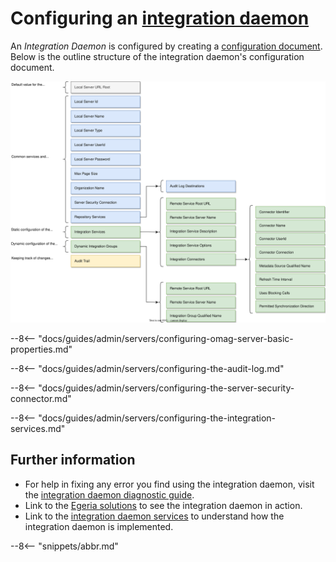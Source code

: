 <!-- SPDX-License-Identifier: CC-BY-4.0 -->
<!-- Copyright Contributors to the Egeria project. -->

# Configuring an [integration daemon](/concepts/integration-daemon)

An *Integration Daemon* is configured by creating a [configuration document](/concepts/configuration-document).  Below is the outline structure of the integration daemon's configuration document.

![Configuration for an integration daemon](integration-daemon-config.svg)

--8<-- "docs/guides/admin/servers/configuring-omag-server-basic-properties.md"

--8<-- "docs/guides/admin/servers/configuring-the-audit-log.md"

--8<-- "docs/guides/admin/servers/configuring-the-server-security-connector.md"

--8<-- "docs/guides/admin/servers/configuring-the-integration-services.md"

## Further information

- For help in fixing any error you find using the integration daemon, visit the
  [integration daemon diagnostic guide](/guides/diagnostic/integration-daemon-diagnostic-guide).
- Link to the [Egeria solutions](/patterns/metadata-integration) to see the integration
  daemon in action.
- Link to the [integration daemon services](/services/integration-daemon-services) to
  understand how the integration daemon is implemented.

--8<-- "snippets/abbr.md"

